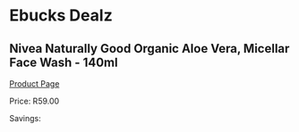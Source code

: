 
# Ebucks Dealz
## Nivea Naturally Good Organic Aloe Vera, Micellar Face Wash - 140ml
[Product Page](https://www.ebucks.com/web/shop/productSelected.do?prodId=1169907240&catId=1186086453)

Price: R59.00

Savings: 


	